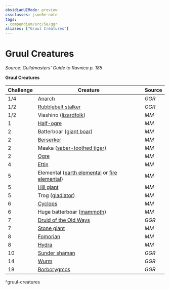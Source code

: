 ```yaml
---
obsidianUIMode: preview
cssclasses: json5e-note
tags:
- compendium/src/5e/ggr
aliases: ["Gruul Creatures"]
---
```

# Gruul Creatures
*Source: Guildmasters' Guide to Ravnica p. 185* 

**Gruul Creatures**

| Challenge | Creature | Source |
|-----------|----------|--------|
| 1/4 | [Anarch](/Systems/5e/bestiary/humanoid/anarch-ggr.md) | *GGR* |
| 1/2 | [Rubblebelt stalker](/Systems/5e/bestiary/humanoid/rubblebelt-stalker-ggr.md) | *GGR* |
| 1/2 | Viashino ([lizardfolk](/Systems/5e/bestiary/humanoid/lizardfolk.md)) | *MM* |
| 1 | [Half-ogre](/Systems/5e/bestiary/giant/half-ogre-ogrillon.md) | *MM* |
| 2 | Batterboar ([giant boar](/Systems/5e/bestiary/beast/giant-boar.md)) | *MM* |
| 2 | [Berserker](/Systems/5e/bestiary/humanoid/berserker.md) | *MM* |
| 2 | Maaka ([saber-toothed tiger](/Systems/5e/bestiary/beast/saber-toothed-tiger.md)) | *MM* |
| 2 | [Ogre](/Systems/5e/bestiary/giant/ogre.md) | *MM* |
| 4 | [Ettin](/Systems/5e/bestiary/giant/ettin.md) | *MM* |
| 5 | Elemental ([earth elemental](/Systems/5e/bestiary/elemental/earth-elemental.md) or [fire elemental](/Systems/5e/bestiary/elemental/fire-elemental.md)) | *MM* |
| 5 | [Hill giant](/Systems/5e/bestiary/giant/hill-giant.md) | *MM* |
| 5 | Trog ([gladiator](/Systems/5e/bestiary/humanoid/gladiator.md)) | *MM* |
| 6 | [Cyclops](/Systems/5e/bestiary/giant/cyclops.md) | *MM* |
| 6 | Huge batterboar ([mammoth](/Systems/5e/bestiary/beast/mammoth.md)) | *MM* |
| 7 | [Druid of the Old Ways](/Systems/5e/bestiary/humanoid/druid-of-the-old-ways-ggr.md) | *GGR* |
| 7 | [Stone giant](/Systems/5e/bestiary/giant/stone-giant.md) | *MM* |
| 8 | [Fomorian](/Systems/5e/bestiary/giant/fomorian.md) | *MM* |
| 8 | [Hydra](/Systems/5e/bestiary/monstrosity/hydra.md) | *MM* |
| 10 | [Sunder shaman](/Systems/5e/bestiary/giant/sunder-shaman-ggr.md) | *GGR* |
| 14 | [Wurm](/Systems/5e/bestiary/monstrosity/wurm-ggr.md) | *GGR* |
| 18 | [Borborygmos](/Systems/5e/bestiary/npc/borborygmos-ggr.md) | *GGR* |
^gruul-creatures